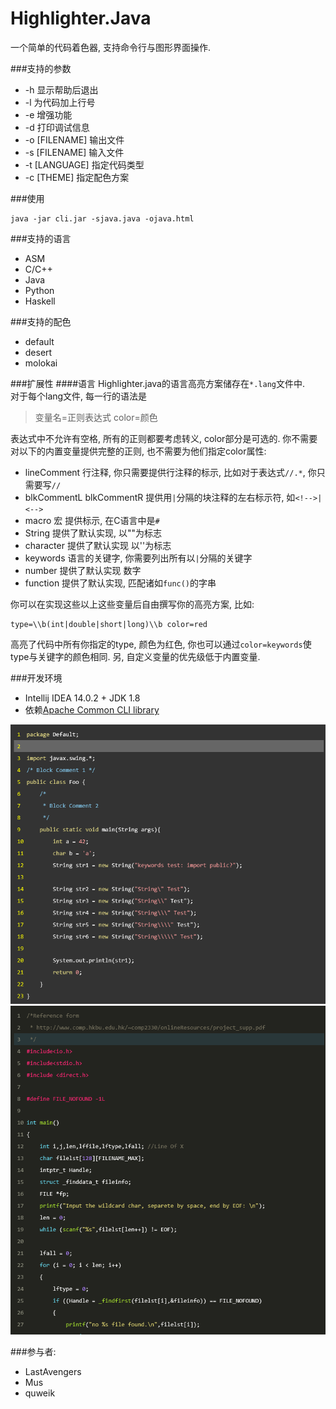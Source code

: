 Highlighter.Java
===================
一个简单的代码着色器, 支持命令行与图形界面操作.

###支持的参数
* -h 显示帮助后退出
* -l 为代码加上行号
* -e 增强功能
* -d 打印调试信息
* -o [FILENAME] 输出文件
* -s [FILENAME] 输入文件
* -t [LANGUAGE] 指定代码类型
* -c [THEME] 指定配色方案

###使用
```
java -jar cli.jar -sjava.java -ojava.html 
```

###支持的语言
* ASM
* C/C++
* Java
* Python
* Haskell

###支持的配色
* default
* desert
* molokai

###扩展性
####语言
Highlighter.java的语言高亮方案储存在`*.lang`文件中.<br>
对于每个lang文件, 每一行的语法是

> 变量名=正则表达式 color=颜色 

表达式中不允许有空格, 所有的正则都要考虑转义, color部分是可选的.
你不需要对以下的内置变量提供完整的正则, 也不需要为他们指定color属性:
*  lineComment 行注释, 你只需要提供行注释的标示, 比如对于表达式`//.*`, 你只需要写`//`
*  blkCommentL blkCommentR 提供用`|`分隔的块注释的左右标示符, 如`<!-->|<-->`
*  macro 宏 提供标示, 在C语言中是`#`
*  String 提供了默认实现, 以""为标志
*  character 提供了默认实现 以''为标志
*  keywords 语言的关键字, 你需要列出所有以`|`分隔的关键字
*  number 提供了默认实现 数字
*  function 提供了默认实现, 匹配诸如`func()`的字串

你可以在实现这些以上这些变量后自由撰写你的高亮方案, 比如:
```
type=\\b(int|double|short|long)\\b color=red
```

高亮了代码中所有你指定的type, 颜色为红色, 你也可以通过`color=keywords`使type与关键字的颜色相同.
另, 自定义变量的优先级低于内置变量.

###开发环境
* Intellij IDEA 14.0.2 + JDK 1.8
* 依赖[Apache Common CLI library](http://commons.apache.org/proper/commons-cli/)

![](java_desert.png)
![](c_molokai.png)

###参与者:
* LastAvengers
* Mus
* quweik

